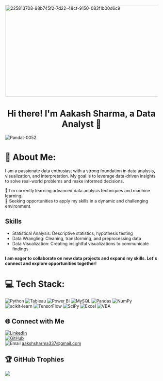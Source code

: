 
<img src="https://github.com/Pandat-0052/GIF/blob/main/212749447-bfb7e725-6987-49d9-ae85-2015e3e7cc41.gif" alt="225813708-98b745f2-7d22-48cf-9150-083f1b00d6c9" width="1200" height="300">

# <h1 align="center"> Hi there! I'm Aakash Sharma, a Data Analyst 👋

<p align="left"> <img src="https://komarev.com/ghpvc/?username=Pandat-0052&label=Profile%20views&color=0e75b6&style=flat" alt="Pandat-0052" /> </p>

# 💫 About Me:
I am a passionate data enthusiast with a strong foundation in data analysis, visualization, and interpretation. My goal is to leverage data-driven insights to solve real-world problems and make informed decisions.

 🌱 I’m currently learning advanced data analysis techniques and machine learning.    
 💼 Seeking opportunities to apply my skills in a dynamic and challenging environment.

## Skills
- Statistical Analysis: Descriptive statistics, hypothesis testing
- Data Wrangling: Cleaning, transforming, and preprocessing data
- Data Visualization: Creating insightful visualizations to communicate findings


**I am eager to collaborate on new data projects and expand my skills. Let's connect and explore opportunities together!**

# 💻 Tech Stack:
![Python](https://img.shields.io/badge/python-3670A0?style=for-the-badge&logo=python&logoColor=ffdd54) ![Tableau](https://img.shields.io/badge/Tableau-E97627?style=for-the-badge&logo=Tableau&logoColor=white) ![Power BI](https://img.shields.io/badge/Power%20BI-F2C811?style=for-the-badge&logo=Power%20BI&logoColor=white) ![MySQL](https://img.shields.io/badge/mysql-%2300f.svg?style=for-the-badge&logo=mysql&logoColor=white) ![Pandas](https://img.shields.io/badge/pandas-%23150458.svg?style=for-the-badge&logo=pandas&logoColor=white) ![NumPy](https://img.shields.io/badge/numpy-%23013243.svg?style=for-the-badge&logo=numpy&logoColor=white) ![scikit-learn](https://img.shields.io/badge/scikit--learn-%23F7931E.svg?style=for-the-badge&logo=scikit-learn&logoColor=white) ![TensorFlow](https://img.shields.io/badge/TensorFlow-%23FF6F00.svg?style=for-the-badge&logo=TensorFlow&logoColor=white) ![SciPy](https://img.shields.io/badge/SciPy-%230C55A5.svg?style=for-the-badge&logo=scipy&logoColor=%white) ![Excel](https://img.shields.io/badge/Microsoft%20Excel-217346?style=for-the-badge&logo=Microsoft%20Excel&logoColor=white) ![VBA](https://img.shields.io/badge/VBA-8B008B?style=for-the-badge&logo=Microsoft&logoColor=white)


## 🌐 Connect with Me
 [![LinkedIn](https://img.shields.io/badge/LinkedIn-%230077B5.svg?logo=linkedin&logoColor=white)](www.linkedin.com/in/aakash-sharma-0052aakash)  
[![GitHub](https://img.shields.io/badge/GitHub-%2312100E.svg?logo=github&logoColor=white)](https://github.com/Pandat-0052)  
![Email](https://img.shields.io/badge/Email-D14836?logo=gmail&logoColor=white)   aakshsharma337@gmail.com

 


## 🏆 GitHub Trophies
![](https://github-profile-trophy.vercel.app/?username=Pandat-0052&theme=radical&no-frame=false&no-bg=true&margin-w=4)


